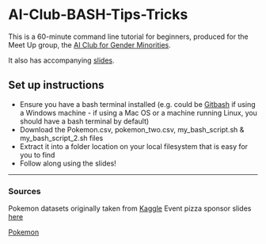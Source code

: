 # AI-Club-BASH-Tips-Tricks

This is a 60-minute command line tutorial for beginners, produced for the Meet Up group, the [AI Club for Gender Minorities](https://www.meetup.com/ai-club/events/262441143/).

It also has accompanying [slides](https://docs.google.com/presentation/d/1LouUtvsGt6gTE8GnSLFyFCXImih5Dj4Y739G-KTRO3A/edit?usp=sharing).

## Set up instructions
 
 - Ensure you have a bash terminal installed (e.g. could be [Gitbash](https://gitforwindows.org/) if using a Windows machine - if using a Mac OS or a machine running Linux, you should have a bash terminal by default)
 - Download the Pokemon.csv, pokemon_two.csv, my_bash_script.sh & my_bash_script_2.sh files
 - Extract it into a folder location on your local filesystem that is easy for you to find
 - Follow along using the slides!


--------------------
### Sources

Pokemon datasets originally taken from [Kaggle](https://www.kaggle.com/abcsds/pokemon/)
Event pizza sponsor slides [here](https://docs.google.com/presentation/d/1oDBcP__ooS7jQWLH7V8QXq8JmCDYJpDOKLgAKXtT5k0/edit?usp=sharing)

[Pokemon](https://s3-ap-southeast-1.amazonaws.com/images.marketing-interactive.com/wp-content/uploads/2018/11/14230247/Pokemon_McDonalds-Malaysia_1.jpeg)
